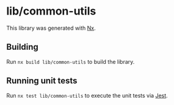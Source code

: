 # lib/common-utils

This library was generated with [Nx](https://nx.dev).

## Building

Run `nx build lib/common-utils` to build the library.

## Running unit tests

Run `nx test lib/common-utils` to execute the unit tests via [Jest](https://jestjs.io).
